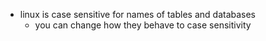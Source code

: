- linux is case sensitive for names of tables and databases 
	- you can change how they behave to case sensitivity 